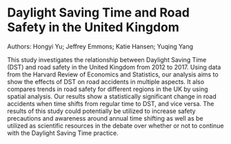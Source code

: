 # Daylight Saving Time and Road Safety in the United Kingdom
Authors: Hongyi Yu; Jeffrey Emmons; Katie Hansen; Yuqing Yang

This study investigates the relationship between Daylight Saving Time (DST) and road safety in the United Kingdom from 2012 to 2017. Using data from the Harvard Review of Economics and Statistics, our analysis aims to show the effects of DST on road accidents in multiple aspects. It also compares trends in road safety for different regions in the UK by using spatial analysis. Our results show a statistically significant change in road accidents when time shifts from regular time to DST, and vice versa. The results of this study could potentially be utilized to increase safety precautions and awareness around annual time shifting as well as be utilized as scientific resources in the debate over whether or not to continue with the Daylight Saving Time practice.
